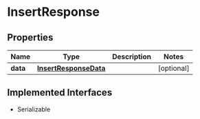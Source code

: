 

# InsertResponse


## Properties

Name | Type | Description | Notes
------------ | ------------- | ------------- | -------------
**data** | [**InsertResponseData**](InsertResponseData.md) |  |  [optional]


## Implemented Interfaces

* Serializable


